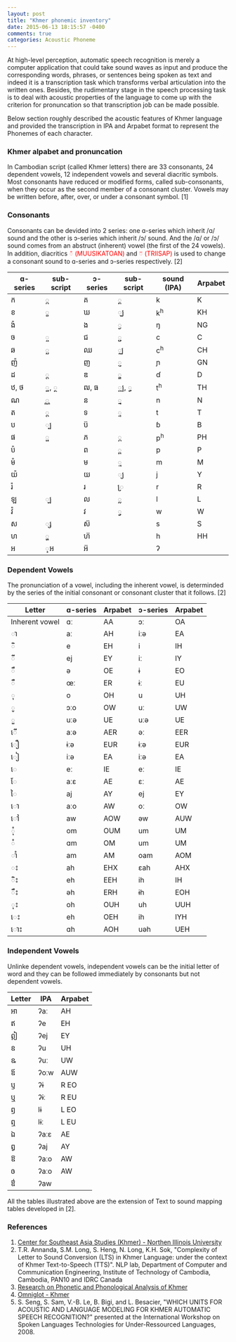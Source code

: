 ```yaml
---
layout: post
title: "Khmer phonemic inventory"
date: 2015-06-13 18:15:57 -0400
comments: true
categories: Acoustic Phoneme
---
```

At high-level perception, automatic speech recognition is merely a computer application that could take 
sound waves as input and produce the corresponding words, phrases, or sentences being spoken as text and indeed
it is a transcription task which transforms verbal articulation into the written ones. Besides, 
the rudimentary stage in the speech processing task is to deal with acoustic properties of the language
to come up with the criterion for pronuncation so that transcription job can be made possible.

Below section roughly described the acoustic features of Khmer language and provided the transcription 
in IPA and Arpabet format to represent the Phonemes of each character.

### Khmer alpabet and pronuncation
In Cambodian script (called Khmer letters)​ there are 33 consonants, 24 dependent vowels, 
12 independent vowels and several diacritic symbols. <!-- more -->Most consonants have reduced 
or modified forms, called sub-consonants, when they occur as the second member of a consonant cluster. 
Vowels may be written before, after, over, or under a consonant symbol. [1]

### Consonants
Consonants can be devided into 2 series: one ɑ-series which inherit /ɑ/ sound and the other is 
ɔ-series which inherit /ɔ/ sound. And the /ɑ/ or /ɔ/ sound comes from an abstruct (inherent) vowel 
(the first of the 24 vowels). In addition, diacritics 
<span style="color:red"> ៉ (MUUSIKATOAN)</span> and <span style="color:red"> ៊ (TRIISAP)</span> is used to 
change a consonant sound to ɑ-series and ɔ-series respectively. [2]

| ɑ-series | sub-script | ɔ-series | sub-script | sound (IPA) | Arpabet |
|----------|------------|----------|------------|-------------|---------|
| ក |  ្ក | គ |  ្គ | k | K |
| ខ |  ្ខ | ឃ |  ្ឃ | k<sup>h</sup> | KH |
| ង៉ |   | ង |  ្ង | ŋ | NG |
| ច |  ្ច | ជ |  ្ជ | c | C |
| ឆ |  ្ឆ | ឈ |  ្ឈ | c<sup>h</sup> | CH |
| ញ៉ |   | ញ |  ្ញ | ɲ | GN |
| ដ |  ្ដ | ឌ |  ្ឌ | ɗ | D |
| ឋ, ថ |  ្ឋ,  ្ថ | ឍ, ធ |  ្ឍ,  ្ធ | t<sup>h</sup> | TH |
| ណ |  ្ណ | ន |  ្ន | n | N |
| ត |  ្ត | ទ |  ្ទ | t | T |
| ប |  ្ប | ប៊ |   | ɓ | B |
| ផ |  ្ផ | ភ |  ្ភ | p<sup>h</sup> | PH |
| ប៉ |   | ព |  ្ព | p | P |
| ម៉ |   | ម |  ្ម | m | M |
| យ៉ |   | យ |  ្យ | j | Y |
| រ៉ |   | រ |  ្រ | r | R |
| ឡ |  ្ឡ  | ល |  ្ល | l | L |
| វ៉ |   | វ |  ្វ | w | W |
| ស |  ្ស | ស៊ |   | s | S |
| ហ |  ្ហ | ហ៊ |   | h | HH |
| អ |  ្ឣ | ឣ៊ |   | ʔ |   |

### Dependent Vowels
The pronunciation of a vowel, including the inherent vowel, is determinded by the series of 
the initial consonant or consonant cluster that it follows. [2]

| Letter | ɑ-series | Arpabet | ɔ-series | Arpabet |
|--------|----------|---------|----------|---------|
| Inherent vowel | ɑː | AA | ɔː | OA |
| ា | aː | AH | iːə | EA |
|  ិ | e | EH | i | IH |
|  ី | ej | EY | iː | IY |
|  ឹ | ə | OE | ɨ | EO |
|  ឺ | œː | ER | ɨː | EU |
|  ុ | o | OH | u | UH |
|  ូ | ɔːo | OW | uː | UW |
|  ួ | uːə | UE | uːə | UE |
| ើ | aːə | AER | əː | EER
| ឿ | ɨːə | EUR | ɨːə | EUR |
| ៀ | iːə | EA | iːə | EA |
| េ | eː | IE | eː | IE |
| ែ | aːɛ | AE | ɛː | AE |
| ៃ | aj | AY | ej | EY |
| ោ | aːo | AW | oː | OW |
| ៅ | aw | AOW | əw | AUW |
|  ុំ | om | OUM | um | UM |
|  ំ | ɑm | OM | um | UM |
| ាំ | am | AM | oam | AOM |
| ះ | ah | EHX | ɛah | AHX |
|  ិះ | eh | EEH | ih | IH |
|  ឹះ | əh | ERH | ɨh | EOH |
|  ុះ | oh | OUH | uh | UUH |
| េះ | eh | OEH | ih | IYH |
| ោះ | ɑh | AOH | uəh | UEH |

### Independent Vowels
Unlinke dependent vowels, independent vowels can be the initial letter of word and they can be 
followed immediately by consonants but not dependent vowels.

| Letter | IPA | Arpabet |
|--------|-----|---------|
| ឣា | ʔaː | AH |
| ឥ | ʔe | EH |
| ឦ | ʔej | EY |
| ឧ | ʔu | UH |
| ឩ | ʔuː | UW |
| ឪ | ʔoːw | AUW |
| ឫ | ʔɨ | R EO |
| ឬ | ʔɨː | R EU |
| ឭ | lɨ | L EO |
| ឮ | lɨː | L EU |
| ឯ | ʔaːɛ | AE |
| ឰ | ʔaj | AY |
| ឱ | ʔaːo | AW |
| ឲ | ʔaːo | AW |
| ឳ | ʔaw |   |

All the tables illustrated above are the extension of Text to sound mapping tables developed in [2].

### References
1. [Center for Southeast Asia Studies (Khmer) - Northen Illinois University](http://www.seasite.niu.edu/khmer/)
2. T.R. Annanda, S.M. Long, S. Heng, N. Long, K.H. Sok, "Complexity of Letter to Sound Conversion (LTS) in Khmer Language: under the context of Khmer Text-to-Speech (TTS)". NLP lab, Department of Computer and Communication Engineering, Institute of Technology of Cambodia, Cambodia, PAN10 and IDRC Canada
3. [Research on Phonetic and Phonological Analysis of Khmer](http://www.panl10n.net/english/Outputs%20Phase%202/CCs/Cambodia/ITC/Papers/2007/0701/phonetic-and-phonological-analysis.pdf)
4. [Omniglot - Khmer](http://www.omniglot.com/writing/khmer.htm)
5. S. Seng, S. Sam, V.-B. Le, B. Bigi, and L. Besacier, "WHICH UNITS FOR ACOUSTIC AND LANGUAGE MODELING FOR KHMER AUTOMATIC SPEECH RECOGNITION?" presented at the International Workshop on Spoken Languages Technologies for Under-Ressourced Languages, 2008.
